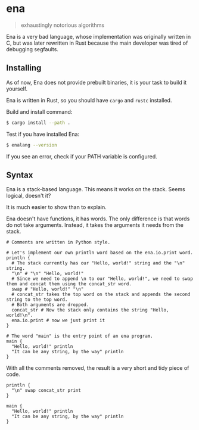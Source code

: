 # ena
> exhaustingly notorious algorithms

Ena is a very bad language, whose implementation was originally written in C, but was later rewritten in Rust because the main developer was tired of debugging segfaults.

## Installing
As of now, Ena does not provide prebuilt binaries, it is your task to build it yourself.

Ena is written in Rust, so you should have `cargo` and `rustc` installed.

Build and install command: 

```sh
$ cargo install --path .
```

Test if you have installed Ena:

```sh
$ enalang --version
```

If you see an error, check if your PATH variable is configured.

## Syntax
Ena is a stack-based language. This means it works on the stack. Seems logical, doesn't it?

It is much easier to show than to explain.

Ena doesn't have functions, it has words. The only difference is that words do not take arguments. Instead, it takes the arguments it needs from the stack.

```
# Comments are written in Python style.

# Let's implement our own println word based on the ena.io.print word.
println {
  # The stack currently has our "Hello, world!" string and the "\n" string.
  "\n" # "\n" "Hello, world!"
  # Since we need to append \n to our "Hello, world!", we need to swap them and concat them using the concat_str word.
  swap # "Hello, world!" "\n"
  # concat_str takes the top word on the stack and appends the second string to the top word.
  # Both arguments are dropped.
  concat_str # Now the stack only contains the string "Hello, world!\n".
  ena.io.print # now we just print it
}

# The word "main" is the entry point of an ena program.
main {
  "Hello, world!" println
  "It can be any string, by the way" println
}
```

With all the comments removed, the result is a very short and tidy piece of code.

```
println {
  "\n" swap concat_str print
}

main {
  "Hello, world!" println
  "It can be any string, by the way" println
}
```